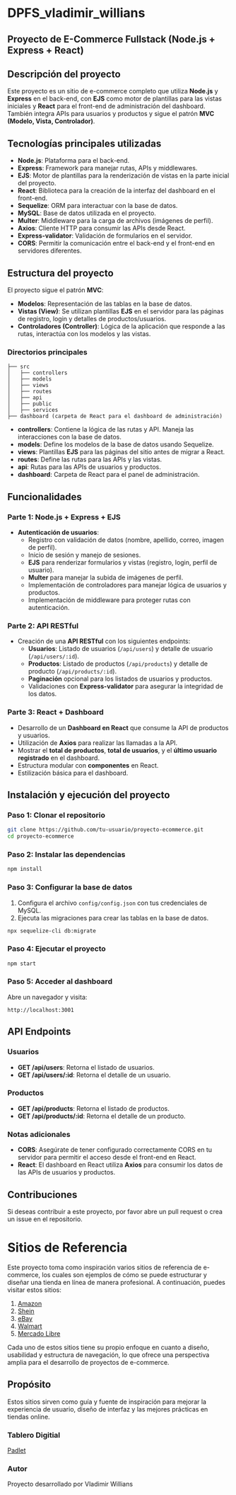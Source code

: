 # DPFS_vladimir_willians

## Proyecto de E-Commerce Fullstack (Node.js + Express + React)

## Descripción del proyecto

Este proyecto es un sitio de e-commerce completo que utiliza **Node.js** y **Express** en el back-end, con **EJS** como motor de plantillas para las vistas iniciales y **React** para el front-end de administración del dashboard. También integra APIs para usuarios y productos y sigue el patrón **MVC (Modelo, Vista, Controlador)**.

## Tecnologías principales utilizadas

- **Node.js**: Plataforma para el back-end.
- **Express**: Framework para manejar rutas, APIs y middlewares.
- **EJS**: Motor de plantillas para la renderización de vistas en la parte inicial del proyecto.
- **React**: Biblioteca para la creación de la interfaz del dashboard en el front-end.
- **Sequelize**: ORM para interactuar con la base de datos.
- **MySQL**: Base de datos utilizada en el proyecto.
- **Multer**: Middleware para la carga de archivos (imágenes de perfil).
- **Axios**: Cliente HTTP para consumir las APIs desde React.
- **Express-validator**: Validación de formularios en el servidor.
- **CORS**: Permitir la comunicación entre el back-end y el front-end en servidores diferentes.

## Estructura del proyecto

El proyecto sigue el patrón **MVC**:
- **Modelos**: Representación de las tablas en la base de datos.
- **Vistas (View)**: Se utilizan plantillas **EJS** en el servidor para las páginas de registro, login y detalles de productos/usuarios.
- **Controladores (Controller)**: Lógica de la aplicación que responde a las rutas, interactúa con los modelos y las vistas.

### Directorios principales

```
├── src
│   ├── controllers
│   ├── models
│   ├── views
│   ├── routes
│   ├── api
│   ├── public
│   ├── services
├── dashboard (carpeta de React para el dashboard de administración)
```

- **controllers**: Contiene la lógica de las rutas y API. Maneja las interacciones con la base de datos.
- **models**: Define los modelos de la base de datos usando Sequelize.
- **views**: Plantillas **EJS** para las páginas del sitio antes de migrar a React.
- **routes**: Define las rutas para las APIs y las vistas.
- **api**: Rutas para las APIs de usuarios y productos.
- **dashboard**: Carpeta de React para el panel de administración.

## Funcionalidades

### Parte 1: Node.js + Express + EJS

- **Autenticación de usuarios**:
  - Registro con validación de datos (nombre, apellido, correo, imagen de perfil).
  - Inicio de sesión y manejo de sesiones.
  - **EJS** para renderizar formularios y vistas (registro, login, perfil de usuario).
  - **Multer** para manejar la subida de imágenes de perfil.
  - Implementación de controladores para manejar lógica de usuarios y productos.
  - Implementación de middleware para proteger rutas con autenticación.

### Parte 2: API RESTful

- Creación de una **API RESTful** con los siguientes endpoints:
  - **Usuarios**: Listado de usuarios (`/api/users`) y detalle de usuario (`/api/users/:id`).
  - **Productos**: Listado de productos (`/api/products`) y detalle de producto (`/api/products/:id`).
  - **Paginación** opcional para los listados de usuarios y productos.
  - Validaciones con **Express-validator** para asegurar la integridad de los datos.

### Parte 3: React + Dashboard

- Desarrollo de un **Dashboard en React** que consume la API de productos y usuarios.
- Utilización de **Axios** para realizar las llamadas a la API.
- Mostrar el **total de productos**, **total de usuarios**, y el **último usuario registrado** en el dashboard.
- Estructura modular con **componentes** en React.
- Estilización básica para el dashboard.

## Instalación y ejecución del proyecto

### Paso 1: Clonar el repositorio

```bash
git clone https://github.com/tu-usuario/proyecto-ecommerce.git
cd proyecto-ecommerce
```

### Paso 2: Instalar las dependencias

```bash
npm install
```

### Paso 3: Configurar la base de datos

1. Configura el archivo `config/config.json` con tus credenciales de MySQL.
2. Ejecuta las migraciones para crear las tablas en la base de datos.

```bash
npx sequelize-cli db:migrate
```

### Paso 4: Ejecutar el proyecto

```bash
npm start
```

### Paso 5: Acceder al dashboard

Abre un navegador y visita:

```
http://localhost:3001
```

## API Endpoints

### Usuarios

- **GET /api/users**: Retorna el listado de usuarios.
- **GET /api/users/:id**: Retorna el detalle de un usuario.

### Productos

- **GET /api/products**: Retorna el listado de productos.
- **GET /api/products/:id**: Retorna el detalle de un producto.

### Notas adicionales

- **CORS**: Asegúrate de tener configurado correctamente CORS en tu servidor para permitir el acceso desde el front-end en React.
- **React**: El dashboard en React utiliza **Axios** para consumir los datos de las APIs de usuarios y productos.

## Contribuciones

Si deseas contribuir a este proyecto, por favor abre un pull request o crea un issue en el repositorio.

# Sitios de Referencia

Este proyecto toma como inspiración varios sitios de referencia de e-commerce, los cuales son ejemplos de cómo se puede estructurar y diseñar una tienda en línea de manera profesional. A continuación, puedes visitar estos sitios:

1. [Amazon](https://www.amazon.com/-/es/)
2. [Shein](https://us.shein.com/)
3. [eBay](https://www.ebay.com/)
4. [Walmart](https://www.walmart.com/)
5. [Mercado Libre](https://www.mercadolibre.com.pa/#from=homecom)

Cada uno de estos sitios tiene su propio enfoque en cuanto a diseño, usabilidad y estructura de navegación, lo que ofrece una perspectiva amplia para el desarrollo de proyectos de e-commerce.

## Propósito

Estos sitios sirven como guía y fuente de inspiración para mejorar la experiencia de usuario, diseño de interfaz y las mejores prácticas en tiendas online.

### Tablero Digitial

[Padlet](https://padlet.com/vwillians22/kuswe-626cre6ut7bg1da7)

### Autor

Proyecto desarrollado por Vladimir Willians